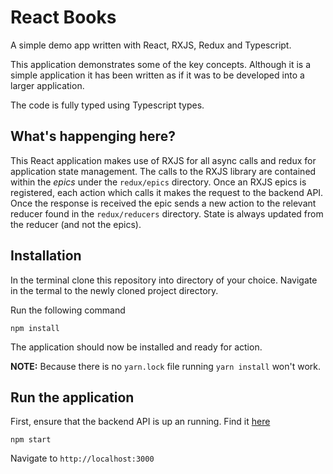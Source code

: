 # React Books

A simple demo app written with React, RXJS, Redux and Typescript.

This application demonstrates some of the key concepts. Although it is a simple application it has been written as if it was to be developed into a larger application.

The code is fully typed using Typescript types.

## What's happenging here?

This React application makes use of RXJS for all async calls and redux for application state management. The calls to the RXJS library are contained within the _epics_ under the `redux/epics` directory. Once an RXJS epics is registered, each action which calls it makes the request to the backend API. Once the response is received the epic sends a new action to the relevant reducer found in the `redux/reducers` directory. State is always updated from the reducer (and not the epics).  

## Installation

In the terminal clone this repository into directory of your choice. Navigate in the termal to the newly cloned project directory.

Run the following command

`npm install`

The application should now be installed and ready for action.

__NOTE:__ Because there is no `yarn.lock` file running `yarn install` won't work. 

## Run the application

First, ensure that the backend API is up an running. Find it [here](https://github.com/jt-helsinki/v_backend)

`npm start`

Navigate to `http://localhost:3000`